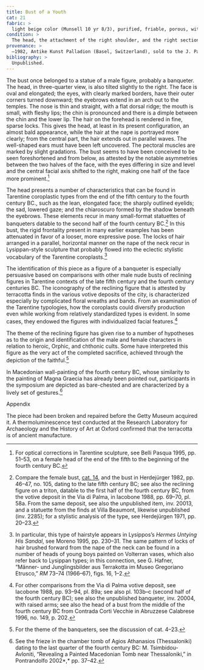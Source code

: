 ```yaml
---
title: Bust of a Youth
cat: 21
fabric: >
  light beige color (Munsell 10 yr 8/3), purified, friable, porous, with occasional reflective particles. Extensive traces of polychromy on a layer of white slip: red (hair), pink (flesh).
condition: >
  The head, the attachment of the right shoulder, and the right section of the bust are preserved; a number of gaps can be noted on the nape of the neck and the top of the head. The surface appears to be worn and it is covered with a layer of incrustation. Some of the torso’s sections were repaired and the outside joins were inpainted to mask the joins; this inpainting may explain the unusual surface quality and color in these areas.
provenance: >
  –1982, Antike Kunst Palladion (Basel, Switzerland), sold to the J. Paul Getty Museum, 1982.
bibliography: >
  Unpublished.
---
```

The bust once belonged to a statue of a male figure, probably a
banqueter. The head, in three-quarter view, is also tilted slightly to
the right. The face is oval and elongated; the eyes, with clearly marked
borders, have their outer corners turned downward; the eyebrows extend
in an arch out to the temples. The nose is thin and straight, with a
flat dorsal ridge; the mouth is small, with fleshy lips; the chin is
pronounced and there is a dimple between the chin and the lower lip. The
hair on the forehead is rendered in fine, sparse locks. This gives the
head, at least in its present configuration, an almost bald appearance,
while the hair at the nape is portrayed more clearly; from the central
part, the hair extends out in parallel waves. The well-shaped ears must
have been left uncovered. The pectoral muscles are marked by slight
gradations. The bust seems to have been conceived to be seen
foreshortened and from below, as attested by the notable asymmetries
between the two halves of the face, with the eyes differing in size and
level and the central facial axis shifted to the right, making one half
of the face more prominent.[^1]

The head presents a number of characteristics that can be found in
Tarentine coroplastic types from the end of the fifth century to the
fourth century <span class="smcaps">BC.</span>, such
as the lean, elongated face; the sharply outlined eyelids; the sad,
lowered gaze; and the chiaroscuro formed by the shadow beneath the
eyebrows. These elements recur in many small-format statuettes of
banqueters datable to the second half of the fourth century <span
class="smcaps">BC.</span>[^2] In this bust, the rigid
frontality present in many earlier examples has been attenuated in favor
of a looser, more expressive pose. The locks of hair arranged in a
parallel, horizontal manner on the nape of the neck recur in
Lysippan-style sculpture that probably flowed into the eclectic
stylistic vocabulary of the Tarentine coroplasts.[^3]

The identification of this piece as a figure of a banqueter is
especially persuasive based on comparisons with other male nude busts of
reclining figures in Tarentine contexts of the late fifth century and
the fourth century centuries <span
class="smcaps">BC.</span> The iconography of the
reclining figure that is attested by terracotta finds in the various
votive deposits of the city, is characterized especially by complicated
floral wreaths and bands. From an examination of the Tarentine
typologies, how the coroplasts could diversify production even while
working from relatively standardized types is evident. In some cases,
they endowed the figures with individualized facial features.[^4]

The theme of the reclining figure has given rise to a number of
hypotheses as to the origin and identification of the male and female
characters in relation to heroic, Orphic, and chthonic cults. Some have
interpreted this figure as the very act of the completed sacrifice,
achieved through the depiction of the faithful.[^5]

In Macedonian wall-painting of the fourth century <span
class="smcaps">BC</span>, whose similarity to the
painting of Magna Graecia has already been pointed out, participants in
the symposium are depicted as bare-chested and are characterized by a
lively set of gestures.[^6]

Appendix

The piece had been broken and repaired before the Getty Museum acquired
it. A thermoluminescence test conducted at the Research Laboratory for
Archaeology and the History of Art at Oxford confirmed that the
terracotta is of ancient manufacture.

[^1]: For optical corrections in Tarentine sculpture, see <span
    class="smcaps">Belli Pasqua</span> 1995, pp.
    51–53, on a female head of the end of the fifth to the beginning of
    the fourth century <span class="smcaps">BC.</span>

[^2]: Compare the female bust, [cat. 14](14), and the bust in <span
    class="smcaps">Herdejürger</span> <span
    class="smcaps">1982</span>, pp. 46–47, no. 105,
    dating to the late fifth century <span
    class="smcaps">BC</span>; see also the reclining
    figure on a triton, datable to the first half of the fourth century
    <span class="smcaps">BC</span>, from the votive
    deposit in the Via di Palma, in <span
    class="smcaps">Iacobone</span> 1988, pp. 69–70,
    pl. 58a. From the same deposit, see also the unpublished item, inv.
    20013, and a statuette from the finds at Villa Beaumont, likewise
    unpublished (inv. 2285); for a stylistic analysis of the type, see
    <span class="smcaps">Herdejürgen</span> 1971, pp.
    20–23.

[^3]: In particular, this type of hairstyle appears in Lysippos’s
    *Hermes Untying His Sandal*, see <span
    class="smcaps">Moreno</span> 1995, pp. 230–31. The
    same pattern of locks of hair brushed forward from the nape of the
    neck can be found in a number of heads of young boys painted on
    Volterran vases, which also refer back to Lysippan types; in this
    connection, see G. Hafner, “Männer- und Junglingsbilder aus
    Terrakotta im Museo Gregoriano Etrusco,” *RM* 73–74 (1966–67), figs.
    16, 1–2.

[^4]: For other comparisons from the Via di Palma votive deposit<span
    class="smcaps">,</span> see <span
    class="smcaps">Iacobone</span> 1988, pp. 93–94,
    pl. 89a; see also pl. 103b–c (second half of the fourth century
    <span class="smcaps">BC</span>); see also the
    unpublished banqueter, inv. 20004, with raised arms; see also the
    head of a bust from the middle of the fourth century <span
    class="smcaps">BC</span> from Contrada Corti
    Vecchie in <span class="smcaps">Abruzzese
    Calabrese</span> 1996, no. 149, p. 202.

[^5]: For the theme of the banqueters, see the discussion of cat. 4–23.

[^6]: See the frieze in the chamber tomb of Agios Athanasios
    (Thessaloniki) dating to the last quarter of the fourth century
    <span class="smcaps">BC</span>: M.
    Tsimbidou-Avloniti, “Revealing a Painted Macedonian Tomb near
    Thessaloniki,” in <span
    class="smcaps">Pontrandolfo</span> 2002*,* pp.
    37–42.
